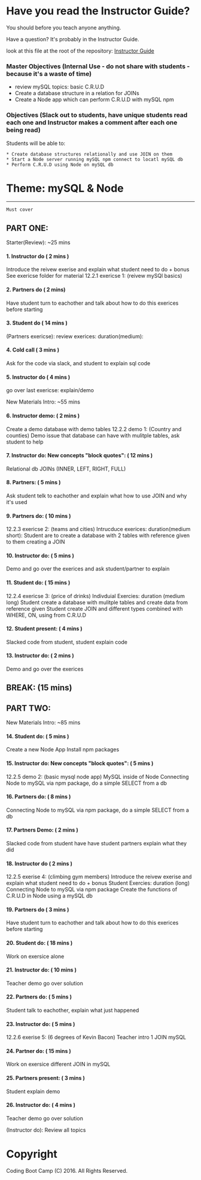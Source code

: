 # Have you read the Instructor Guide?

You should before you teach anyone anything.

Have a question? It's probably in the Instructor Guide.

look at this file at the root of the repository: 
[Instructor Guide](https://github.com/RutgersCodingBootcamp/All-Lesson-Plans/blob/master/instructor_guide.md)

### Master Objectives (Internal Use - do not share with students - because it's a waste of time)
* review mySQL topics: basic C.R.U.D
* Create a database structure in a relation for JOINs
* Create a Node app which can perform C.R.U.D with mySQL npm

### Objectives (Slack out to students, have unique students read each one and Instructor makes a comment after each one being read)

Students will be able to:

	* Create database structures relationally and use JOIN on them
	* Start a Node server running mySQL npm connect to locatl mySQL db
	* Perform C.R.U.D using Node on mySQL db

# Theme: mySQL & Node
--------- --------- ---------
`Must cover `

PART ONE:
---------

Starter(Review): ~25 mins

#### 1. Instructor do ( 2 mins )
Introduce the reivew exerise and explain what student need to do + bonus 
See exericse folder for material
12.2.1 exericse 1: (reivew mySQl basics)

#### 2. Partners do ( 2 mins)
Have student turn to eachother and talk about how to do this exerices before starting

#### 3. Student do ( 14 mins )
(Partners exericse): review exerices: duration(medium):

#### 4. Cold call ( 3 mins )
Ask for the code via slack, and student to explain sql code

#### 5. Instructor do ( 4 mins )
go over last exericse: explain/demo

New Materials Intro: ~55 mins

#### 6. Instructor demo: ( 2 mins ) 
Create a demo database with demo tables 
12.2.2 demo 1: (Country and counties)
Demo issue that database can have with mulitple tables, ask student to help

#### 7. Instructor do: New concepts "block quotes": ( 12 mins ) 
Relational db JOINs (INNER, LEFT, RIGHT, FULL)

#### 8. Partners: ( 5 mins )
Ask student telk to eachother and explain what how to use JOIN and why it's used

#### 9. Partners do: ( 10 mins ) 
12.2.3 exericse 2: (teams and cities)
Intrucduce exerices: duration(medium short): 
Student are to create a database with 2 tables with reference given to them creating a JOIN

#### 10. Instructor do: ( 5 mins )
Demo and go over the exerices and ask student/partner to explain

#### 11. Student do: ( 15 mins )
12.2.4 exericse 3: (price of drinks)
Indivduial Exercies: duration (medium long)
Student create a database with mulitple tables and create data from reference given
Student create JOIN and different types combined with WHERE, ON, using from C.R.U.D

#### 12. Student present: ( 4 mins )
Slacked code from student, student explain code

#### 13. Instructor do: ( 2 mins )
Demo and go over the exerices

BREAK: (15 mins)
---------

PART TWO:
---------

New Materials Intro:  ~85 mins

#### 14. Student do: ( 5 mins )
Create a new Node App 
Install npm packages 

#### 15. Instructor do: New concepts "block quotes": ( 5 mins )
12.2.5 demo 2: (basic mysql node app)
MySQL inside of Node
Connecting Node to mySQL via npm package, do a simple SELECT  from a db

#### 16. Partners do: ( 8 mins )
Connecting Node to mySQL via npm package, do a simple SELECT from a db

#### 17. Partners Demo: ( 2 mins )
Slacked code from student have have student partners explain what they did

#### 18. Instructor do ( 2 mins )
12.2.5 exerise 4: (climbing gym members)
Introduce the reivew exerise and explain what student need to do + bonus 
Student Exercies: duration (long)
Connecting Node to mySQL via npm package
Create the functions of C.R.U.D in Node using a mySQL db

#### 19. Partners do ( 3 mins )
Have student turn to eachother and talk about how to do this exerices before starting

#### 20. Student do: ( 18 mins )
Work on exersice alone

#### 21. Instructor do: ( 10 mins )
Teacher demo go over solution 

#### 22. Partners do: ( 5 mins )
Student talk to eachother, explain what just happened

#### 23. Instructor do: ( 5 mins ) 
12.2.6 exerise 5: (6 degrees of Kevin Bacon)
Teacher intro 1 JOIN mySQL

#### 24. Partner do: ( 15 mins )
Work on exersice different JOIN in mySQL

#### 25. Partners present: ( 3 mins )
Student explain demo

#### 26. Instructor do: ( 4 mins )
Teacher demo go over solution 

(Instructor do): Review all topics

# Copyright
Coding Boot Camp (C) 2016. All Rights Reserved.